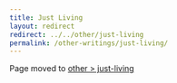 ```yaml
---
title: Just Living
layout: redirect
redirect: ../../other/just-living
permalink: /other-writings/just-living/
---
```


Page moved to [other > just-living](/other/just-living)
